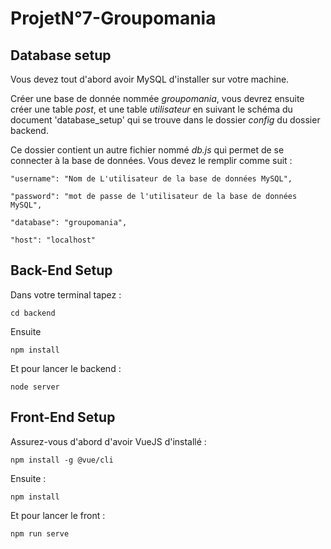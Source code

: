 # ProjetN°7-Groupomania

## Database setup
Vous devez tout d'abord avoir MySQL d'installer sur votre machine.

Créer une base de donnée nommée *groupomania*, vous devrez ensuite créer une table *post*, et une table *utilisateur*
en suivant le schéma du document 'database_setup' qui se trouve dans le dossier *config* du dossier backend.

Ce dossier contient un autre fichier nommé *db.js* qui permet de se connecter à la base de données.
Vous devez le remplir comme suit :

   
    "username": "Nom de L'utilisateur de la base de données MySQL",

    "password": "mot de passe de l'utilisateur de la base de données MySQL",

    "database": "groupomania",

    "host": "localhost"
  

## Back-End Setup
Dans votre terminal tapez :
```
cd backend
```
Ensuite 
```
npm install
```
Et pour lancer le backend : 
```
node server
```

## Front-End Setup
Assurez-vous d'abord d'avoir VueJS d'installé :
```
npm install -g @vue/cli
```
Ensuite : 
```
npm install
```
Et pour lancer le front :
```
npm run serve
```



